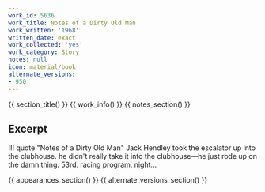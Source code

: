 ```yaml
---
work_id: 5636
work_title: Notes of a Dirty Old Man
work_written: '1968'
written_date: exact
work_collected: 'yes'
work_category: Story
notes: null
icon: material/book
alternate_versions:
- 950
---
```


{{ section_title() }}
{{ work_info() }}
{{ notes_section() }}
## Excerpt
!!! quote "Notes of a Dirty Old Man"
    Jack Hendley took the escalator up into the clubhouse. he didn't really take it into the clubhouse—he just rode up on the damn thing.
    53rd. racing program. night...

{{ appearances_section() }}
{{ alternate_versions_section() }}